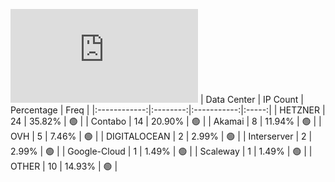 ![Diagramm](https://github.com/obajay/StateSync-snapshots/blob/main/Projects/Desmos/1/README.md)
| Data Center | IP Count | Percentage | Freq |
|:------------:|:--------:|:-----------:|:-----:|
| HETZNER | 24 | 35.82% | 🟢 |
| Contabo | 14 | 20.90% | 🟢 |
| Akamai | 8 | 11.94% | 🟢 |
| OVH | 5 | 7.46% | 🟢 |
| DIGITALOCEAN | 2 | 2.99% | 🟢 |
| Interserver | 2 | 2.99% | 🟢 |
| Google-Cloud | 1 | 1.49% | 🟢 |
| Scaleway | 1 | 1.49% | 🟢 |
| OTHER | 10 | 14.93% | 🟢 |